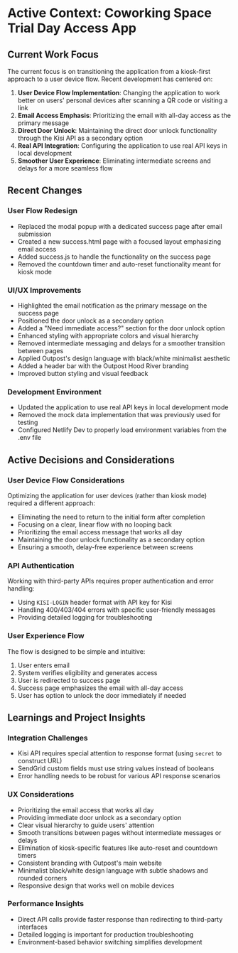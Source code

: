 # Active Context: Coworking Space Trial Day Access App

## Current Work Focus
The current focus is on transitioning the application from a kiosk-first approach to a user device flow. Recent development has centered on:

1. **User Device Flow Implementation**: Changing the application to work better on users' personal devices after scanning a QR code or visiting a link
2. **Email Access Emphasis**: Prioritizing the email with all-day access as the primary message
3. **Direct Door Unlock**: Maintaining the direct door unlock functionality through the Kisi API as a secondary option
4. **Real API Integration**: Configuring the application to use real API keys in local development
5. **Smoother User Experience**: Eliminating intermediate screens and delays for a more seamless flow

## Recent Changes

### User Flow Redesign
- Replaced the modal popup with a dedicated success page after email submission
- Created a new success.html page with a focused layout emphasizing email access
- Added success.js to handle the functionality on the success page
- Removed the countdown timer and auto-reset functionality meant for kiosk mode

### UI/UX Improvements
- Highlighted the email notification as the primary message on the success page
- Positioned the door unlock as a secondary option
- Added a "Need immediate access?" section for the door unlock option
- Enhanced styling with appropriate colors and visual hierarchy
- Removed intermediate messaging and delays for a smoother transition between pages
- Applied Outpost's design language with black/white minimalist aesthetic
- Added a header bar with the Outpost Hood River branding
- Improved button styling and visual feedback

### Development Environment
- Updated the application to use real API keys in local development mode
- Removed the mock data implementation that was previously used for testing
- Configured Netlify Dev to properly load environment variables from the .env file

## Active Decisions and Considerations

### User Device Flow Considerations
Optimizing the application for user devices (rather than kiosk mode) required a different approach:
- Eliminating the need to return to the initial form after completion
- Focusing on a clear, linear flow with no looping back
- Prioritizing the email access message that works all day
- Maintaining the door unlock functionality as a secondary option
- Ensuring a smooth, delay-free experience between screens

### API Authentication
Working with third-party APIs requires proper authentication and error handling:
- Using `KISI-LOGIN` header format with API key for Kisi
- Handling 400/403/404 errors with specific user-friendly messages
- Providing detailed logging for troubleshooting

### User Experience Flow
The flow is designed to be simple and intuitive:
1. User enters email
2. System verifies eligibility and generates access
3. User is redirected to success page
4. Success page emphasizes the email with all-day access
5. User has option to unlock the door immediately if needed

## Learnings and Project Insights

### Integration Challenges
- Kisi API requires special attention to response format (using `secret` to construct URL)
- SendGrid custom fields must use string values instead of booleans
- Error handling needs to be robust for various API response scenarios

### UX Considerations
- Prioritizing the email access that works all day
- Providing immediate door unlock as a secondary option
- Clear visual hierarchy to guide users' attention
- Smooth transitions between pages without intermediate messages or delays
- Elimination of kiosk-specific features like auto-reset and countdown timers
- Consistent branding with Outpost's main website
- Minimalist black/white design language with subtle shadows and rounded corners
- Responsive design that works well on mobile devices

### Performance Insights
- Direct API calls provide faster response than redirecting to third-party interfaces
- Detailed logging is important for production troubleshooting
- Environment-based behavior switching simplifies development
